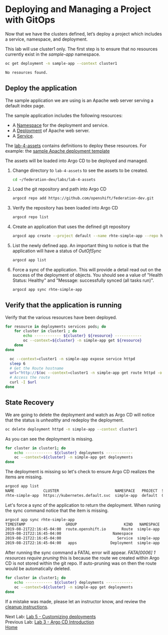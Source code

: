 <a id="markdown-deploying-and-managing" name="deploying-and-managing"></a>
# Deploying and Managing a Project with GitOps 

Now that we have the clusters defined, let’s deploy a project which includes a service, namespace, and deployment.

This lab will use cluster1 only. The first step is to ensure that no resources currently exist in the *sample-app* namespace.
~~~sh
oc get deployment -n sample-app --context cluster1

No resources found.
~~~

<a id="markdown-deploy-the-application" name="deploy-the-application"></a>
## Deploy the application

The sample application we are using is an Apache web server serving a default index page.

The sample application includes the following resources:

-   A [Namespace](https://kubernetes.io/docs/concepts/overview/working-with-objects/namespaces/) for the deployment and service.
-   A [Deployment](https://kubernetes.io/docs/concepts/workloads/controllers/deployment/) of Apache web server.
-   A [Service](https://kubernetes.io/docs/concepts/services-networking/service/).

The [lab-4-assets](./lab-4-assets) contains definitions to deploy these resources.
For example: the [sample Apache deployment template](./lab-4-assets/deployment.yaml)

The assets will be loaded into Argo CD to be deployed and managed.

1. Change directory to `lab-4-assets` to see the assets to be created.

    ~~~sh
    cd ~/federation-dev/labs/lab-4-assets
    ~~~
2. Load the git repository and path into Argo CD

    ~~~sh
    argocd repo add https://github.com/openshift/federation-dev.git
    ~~~
3. Verify the repository has been loaded into Argo CD 

   ~~~sh
   argocd repo list
    ~~~
4. Create an application that uses the defined git repository

    ~~~sh
    argocd app create --project default --name rhte-simple-app --repo https://github.com/openshift/federation-dev.git --path labs/lab-4-assets --dest-server https://kubernetes.default.svc  --dest-namespace simple-app  --revision master 
    ~~~
5. List the newly defined app. An important thing to notice is that the application will have a status of *OutOfSync*

    ~~~sh
    argocd app list
    ~~~
6. Force a sync of the application. This will provide a detail read out on the success of the deployment of objects. You should see a value of "Health Status: Healthy" and "Message: successfully synced (all tasks run)".

    ~~~sh
    argocd app sync rhte-simple-app
    ~~~

<a id="markdown-verify-that-the-application-is-running" name="verify-that-the-application-is-running"></a>
## Verify that the application is running

Verify that the various resources have been deployed. 

~~~sh
for resource in deployments services pods; do
    for cluster in cluster1 ; do
        echo ------------ ${cluster} ${resource} ------------
        oc --context=${cluster} -n simple-app get ${resource}
    done
done
~~~

~~~sh
  oc --context=cluster1 -n simple-app expose service httpd
  sleep 6 
  # Get the Route hostname
  url="http://$(oc --context=cluster1 -n simple-app get route httpd -o jsonpath='{.spec.host}')"
  # Access the route
  curl -I $url
done
~~~

<a id="markdown-state-recovery" name="state-recovery"></a>
## State Recovery

We are going to delete the deployment and watch as Argo CD will notice that the status is *unhealthy* and redeploy the deployment.

~~~sh
oc delete deployment httpd -n simple-app --context cluster1
~~~

As you can see the deployment is missing.
~~~sh
for cluster in cluster1; do
    echo ------------ ${cluster} deployments ------------
    oc --context=${cluster} -n simple-app get deployments
done
~~~

The deployment is missing so let's check to ensure Argo CD realizes the items are missing.

~~~sh
argocd app list
NAME             CLUSTER                         NAMESPACE   PROJECT  STATUS     HEALTH   SYNCPOLICY  CONDITIONS
rhte-simple-app  https://kubernetes.default.svc  simple-app  default  OutOfSync  Missing  <none>      <none>
~~~

Let's force a sync of the application to return the deployment. When runing the sync command notice that the item is missing.
~~~sh
argocd app sync rhte-simple-app
TIMESTAMP                  GROUP                     KIND   NAMESPACE                  NAME    STATUS    HEALTH        HOOK  MESSAGE
2019-08-21T22:16:45-04:00  route.openshift.io       Route  simple-app                 httpd  OutOfSync  Unknown              
2019-08-21T22:16:45-04:00                       Namespace                        simple-app    Synced   Unknown              
2019-08-21T22:16:45-04:00                         Service  simple-app                 httpd    Synced   Healthy              
2019-08-21T22:16:45-04:00   apps               Deployment  simple-app                 httpd  OutOfSync  Missing       
~~~

After running the sync command a FATAL error will appear. *FATA[0006] 1 resources require pruning* this is because the route 
we created within Argo CD is not stored within the git repo. If auto-pruning was on then the route would be automatically deleted.
~~~sh
for cluster in cluster1; do
    echo ------------ ${cluster} deployments ------------
    oc --context=${cluster} -n simple-app get deployments
done
~~~

If a mistake was made, please let an instructor know, and review the [cleanup instructions](./cleanup-instructions.md).

Next Lab: [Lab 5 - Customizing deployments](./5.md)<br>
Previous Lab: [Lab 3 - Argo CD Introduction](./3.md)<br>
[Home](./README.md)
